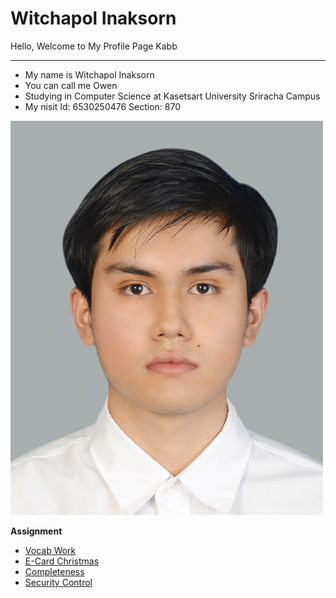 # Witchapol Inaksorn

Hello, Welcome to My Profile Page Kabb

---

- My name is Witchapol Inaksorn
- You can call me Owen
- Studying in Computer Science at Kasetsart University Sriracha Campus
- My nisit Id: 6530250476 Section: 870

![Myprofile](img/profile.jpeg)

**Assignment**  
  - [Vocab Work](https://witchapolinaksorn.github.io/vlan)  
  - [E-Card Christmas](https://witchapolinaksorn.github.io/eCardChristmas)
  - [Completeness](https://witchapolinaksorn.github.io/completeness)
  - [Security Control](https://witchapolinaksorn.github.io/security-control)


